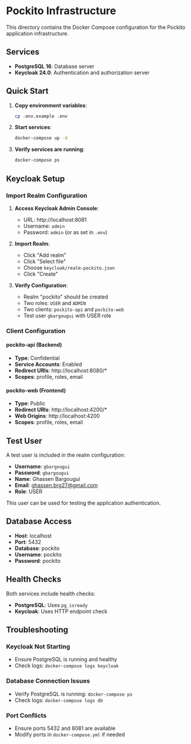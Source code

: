 # Pockito Infrastructure

This directory contains the Docker Compose configuration for the Pockito application infrastructure.

## Services

- **PostgreSQL 16**: Database server
- **Keycloak 24.0**: Authentication and authorization server

## Quick Start

1. **Copy environment variables**:
   ```bash
   cp .env.example .env
   ```

2. **Start services**:
   ```bash
   docker-compose up -d
   ```

3. **Verify services are running**:
   ```bash
   docker-compose ps
   ```

## Keycloak Setup

### Import Realm Configuration

1. **Access Keycloak Admin Console**:
   - URL: http://localhost:8081
   - Username: `admin`
   - Password: `admin` (or as set in `.env`)

2. **Import Realm**:
   - Click "Add realm"
   - Click "Select file"
   - Choose `keycloak/realm-pockito.json`
   - Click "Create"

3. **Verify Configuration**:
   - Realm "pockito" should be created
   - Two roles: `USER` and `ADMIN`
   - Two clients: `pockito-api` and `pockito-web`
   - Test user `gbargougui` with USER role

### Client Configuration

#### pockito-api (Backend)
- **Type**: Confidential
- **Service Accounts**: Enabled
- **Redirect URIs**: http://localhost:8080/*
- **Scopes**: profile, roles, email

#### pockito-web (Frontend)
- **Type**: Public
- **Redirect URIs**: http://localhost:4200/*
- **Web Origins**: http://localhost:4200
- **Scopes**: profile, roles, email

## Test User

A test user is included in the realm configuration:

- **Username**: `gbargougui`
- **Password**: `gbargougui`
- **Name**: Ghassen Bargougui
- **Email**: ghassen.brg27@gmail.com
- **Role**: USER

This user can be used for testing the application authentication.

## Database Access

- **Host**: localhost
- **Port**: 5432
- **Database**: pockito
- **Username**: pockito
- **Password**: pockito

## Health Checks

Both services include health checks:
- **PostgreSQL**: Uses `pg_isready`
- **Keycloak**: Uses HTTP endpoint check

## Troubleshooting

### Keycloak Not Starting
- Ensure PostgreSQL is running and healthy
- Check logs: `docker-compose logs keycloak`

### Database Connection Issues
- Verify PostgreSQL is running: `docker-compose ps`
- Check logs: `docker-compose logs db`

### Port Conflicts
- Ensure ports 5432 and 8081 are available
- Modify ports in `docker-compose.yml` if needed
